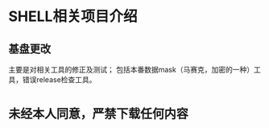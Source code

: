 SHELL相关项目介绍
===
基盘更改
---
  主要是对相关工具的修正及测试；
  包括本番数据mask（马赛克，加密的一种）工具，错误release检查工具。

`未经本人同意，严禁下载任何内容`
===
